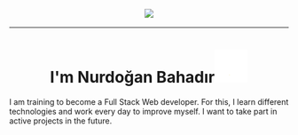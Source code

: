 <p align="center">
  <img src="https://miro.medium.com/max/2048/1*OohqW5DGh9CQS4hLY5FXzA.png" height="230"/>
</p>
<hr>
<h1 align="center">I'm Nurdoğan Bahadır<img src="https://github.com/Kathryn-Jie/Kathryn-Jie/blob/main/wave.gif" width="60px"/></h1>

I am training to become a Full Stack Web developer. For this, I learn different technologies and work every day to improve myself. I want to take part in active projects in the future.

<!--
**nurdoganbahadir/nurdoganbahadir** is a ✨ _special_ ✨ repository because its `README.md` (this file) appears on your GitHub profile.

Here are some ideas to get you started:

- 🔭 I’m currently working on ...
- 🌱 I’m currently learning ...
- 👯 I’m looking to collaborate on ...
- 🤔 I’m looking for help with ...
- 💬 Ask me about ...
- 📫 How to reach me: ...
- 😄 Pronouns: ...
- ⚡ Fun fact: ...
-->
